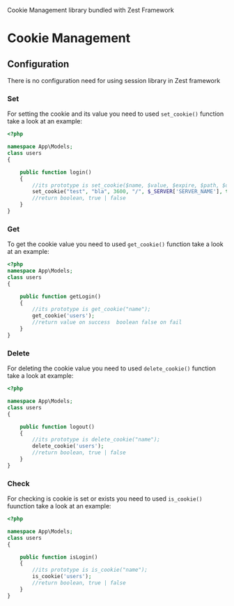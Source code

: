 Cookie Management library bundled with Zest Framework

# Cookie Management

## Configuration
There is no configuration need for using session library in Zest framework
### Set
For setting the cookie and its value you need to used ```set_cookie()``` function take a look at an example:

```php
<?php

namespace App\Models;
class users
{

    public function login()
    {
        //its prototype is set_cookie($name, $value, $expire, $path, $domain, $secure, $httponly);
        set_cookie("test", "bla", 3600, "/", $_SERVER['SERVER_NAME'], true, false);
        //return boolean, true | false
    }
}
```
### Get
To get the cookie value you need to used ```get_cookie()``` function take a look at an example:

```php
<?php
namespace App\Models;
class users
{

    public function getLogin()
    {
        //its prototype is get_cookie("name");
        get_cookie('users');
        //return value on success  boolean false on fail
    }
}
```

### Delete
For deleting the cookie value you need to used ```delete_cookie()``` function take a look at example:

```php
<?php

namespace App\Models;
class users
{

    public function logout()
    {
        //its prototype is delete_cookie("name");
        delete_cookie('users');
        //return boolean, true | false
    }
}
```

### Check
For checking is cookie is set or exists you need to used ```is_cookie()``` fuunction take a look at an example:


```php
<?php

namespace App\Models;
class users
{

    public function isLogin()
    {
        //its prototype is is_cookie("name");
        is_cookie('users');
        //return boolean, true | false
    }
}
```
